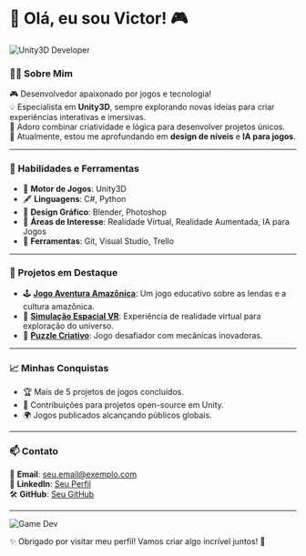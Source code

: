 # 👾 Olá, eu sou Victor! 🎮

![Unity3D Developer](https://media.giphy.com/media/l46CjC8DDY0s7grQA/giphy.gif)

### 👨‍💻 Sobre Mim
🎮 Desenvolvedor apaixonado por jogos e tecnologia!  
💡 Especialista em **Unity3D**, sempre explorando novas ideias para criar experiências interativas e imersivas.  
🎨 Adoro combinar criatividade e lógica para desenvolver projetos únicos.  
🌱 Atualmente, estou me aprofundando em **design de níveis** e **IA para jogos**.  

---

### 🚀 Habilidades e Ferramentas
- 🌟 **Motor de Jogos**: Unity3D  
- 🖋️ **Linguagens**: C#, Python  
- 🎨 **Design Gráfico**: Blender, Photoshop  
- 🧠 **Áreas de Interesse**: Realidade Virtual, Realidade Aumentada, IA para Jogos  
- 🔧 **Ferramentas**: Git, Visual Studio, Trello

---

### 🌟 Projetos em Destaque
- 🕹️ [**Jogo Aventura Amazônica**](#): Um jogo educativo sobre as lendas e a cultura amazônica.  
- 🚀 [**Simulação Espacial VR**](#): Experiência de realidade virtual para exploração do universo.  
- 🧩 [**Puzzle Criativo**](#): Jogo desafiador com mecânicas inovadoras.

---

### 📈 Minhas Conquistas
- 🏆 Mais de 5 projetos de jogos concluídos.  
- 📖 Contribuições para projetos open-source em Unity.  
- 🌍 Jogos publicados alcançando públicos globais.

---

### 📫 Contato
💌 **Email**: [seu.email@exemplo.com](mailto:seu.email@exemplo.com)  
📱 **LinkedIn**: [Seu Perfil](#)  
🛠️ **GitHub**: [Seu GitHub](#)  

---

![Game Dev](https://media.giphy.com/media/RbDKaczqWovIugyJmW/giphy.gif)

✨ Obrigado por visitar meu perfil! Vamos criar algo incrível juntos! 🚀
